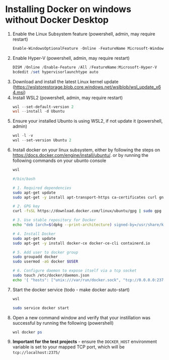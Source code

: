 # Installing Docker on windows without Docker Desktop

1. Enable the Linux Subsystem feature (powershell, admin, may require restart)
    ```powershell
    Enable-WindowsOptionalFeature -Online -FeatureName Microsoft-Windows-Subsystem-Linux
    ```
1. Enable Hyper-V (powershell, admin, may require restart)
    ```powershell
    DISM /Online /Enable-Feature /All /FeatureName:Microsoft-Hyper-V
    bcdedit /set hypervisorlaunchtype auto
    ```
1. Download and install the latest Linux kernel update (https://wslstorestorage.blob.core.windows.net/wslblob/wsl_update_x64.msi)
1. Install WSL2 (powershell, admin, may require restart)
    ```powershell
    wsl --set-default-version 2
    wsl --install -d Ubuntu
    ```
1.  Ensure your installed Ubunto is using WSL2, if not update it (powershell, admin)
    ```powershell
    wsl -l -v
    wsl --set-version Ubuntu 2
    ```
1.  Install docker on your linux subsystem, either by following the steps on https://docs.docker.com/engine/install/ubuntu/. or by running the following commands on your ubunto console
    ```powershell
    wsl
    ```
    ```bash
    #/bin/bash 

    # 1. Required dependencies 
    sudo apt-get update 
    sudo apt-get -y install apt-transport-https ca-certificates curl gnupg lsb-release 

    # 2. GPG key 
    curl -fsSL https://download.docker.com/linux/ubuntu/gpg | sudo gpg --dearmor -o /usr/share/keyrings/docker-archive-keyring.gpg

    # 3. Use stable repository for Docker 
    echo "deb [arch=$(dpkg --print-architecture) signed-by=/usr/share/keyrings/docker-archive-keyring.gpg] https://download.docker.com/linux/ubuntu bionic stable" | sudo tee /etc/apt/sources.list.d/docker.list > /dev/null

    # 4. Install Docker 
    sudo apt-get update
    sudo apt-get -y install docker-ce docker-ce-cli containerd.io 

    # 5. Add user to docker group 
    sudo groupadd docker 
    sudo usermod -aG docker $USER

    # 6. Configure daemon to expose itself via a tcp socket
    sudo touch /etc/docker/daemon.json
    echo '{ "hosts": ["unix:///var/run/docker.sock", "tcp://0.0.0.0:2375"] }' | sudo tee -a /etc/docker/daemon.json
    ```
1.  Start the docker service (todo - make docker auto-start)
    ```powershell
    wsl
    ```
    ```bash
    sudo service docker start
    ```
1.  Open a new command window and verify that your instillation was successful by running the following (powershell)
    ```powershell
    wsl docker ps
    ```
1.  **Important for the test projects** - ensure the `DOCKER_HOST` environment variable is set to your mapped TCP port, which will be `tcp://localhost:2375/`
